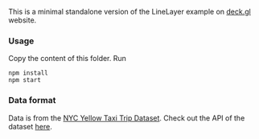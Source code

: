 This is a minimal standalone version of the LineLayer example
on [deck.gl](http://deck.gl) website.

### Usage
Copy the content of this folder. Run
```
npm install
npm start
```

### Data format
Data is from the [NYC Yellow Taxi Trip Dataset](https://data.cityofnewyork.us/Transportation/2015-Yellow-Taxi-Trip-Data/ba8s-jw6u). Check out the API of the dataset [here](https://dev.socrata.com/foundry/data.cityofnewyork.us/2yzn-sicd).
